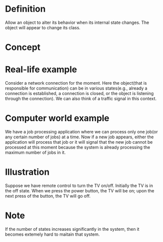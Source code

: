 # Definition
Allow an object to alter its behavior when its internal state changes. The object will appear to change its class.

# Concept

# Real-life example
Consider a network connection for the moment. Here the object(that is responsible for communication) can be in various states(e.g., already a connection is established, a connection is closed, or the object is listening through the connection). We can also think of a traffic signal in this context.

# Computer world example
We have a job processing application where we can process only one job(or any certain number of jobs) at a time. Now if a new job appears, either the application will process that job or it will signal that the new job cannot be processed at this moment because the system is already processing the maximum number of jobs in it.

# Illustration
Suppose we have remote control to turn the TV on/off. Initially the TV is in the off state. When we press the power button, the TV will be on; upon the next press of the button, the TV will go off.

# Note
If the number of states increases significantly in the system, then it becomes extemely hard to maitain that system.
